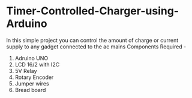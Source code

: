 # Timer-Controlled-Charger-using-Arduino
In this simple project you can control the amount of charge or current supply to any gadget connected to the ac mains 
Components Required - 
1) Adruino UNO
2) LCD 16/2 with I2C
3) 5V Relay
4) Rotary Encoder
5) Jumper wires
6) Bread board
